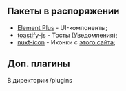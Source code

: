 ## Пакеты в распоряжении
- [Element Plus](https://element-plus.org/) - UI-компоненты;
- [toastify-js](https://www.npmjs.com/package/toastify-js) - Тосты (Уведомления);
- [nuxt-icon](https://www.npmjs.com/package/nuxt-icon) - Иконки с [этого сайта](https://icones.js.org/);

## Доп. плагины 
В директории /plugins
